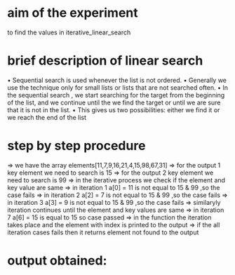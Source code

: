 # aim of the experiment
to find the values in iterative_linear_search
# brief description of linear search
• Sequential search is used whenever the list is not ordered.
• Generally we use the technique only for small lists or lists that are
not
 searched often.
• In the sequential search , we start searching for the target from the
 beginning of the list, and we continue until the we find the target or
 until we are sure that it is not in the list.
• This gives us two possibilities:
either we find it or
we reach the end of the list
# step by step procedure
=> we have the array elements[11,7,9,16,21,4,15,98,67,31]
=> for the output 1 key element we need to search is 15 
=> for the output 2 key element we need to search is 99
=> in the iterative process we check if the element and key value are same
=> in iteration 1 a[0] = 11 is not equal to 15 & 99 ,so the case fails
=> in iteration 2 a[2] = 7  is not equal to 15 & 99 ,so the case fails
=> in iteration 3 a[3] = 9  is not equal to 15 & 99 ,so the case fails
=> similaryly iteration continues until the element and key values are same
=> in iteration 7 a[6] = 15 is equal to 15 so case passed
=> in the function the iteration takes place and the element with index is printed to the output
=> if the all iteration cases fails then it returns element not found to the output
# output obtained:

